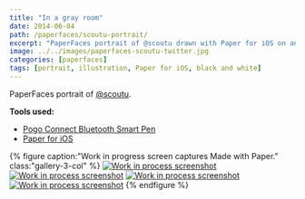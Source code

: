 ```yaml
---
title: "In a gray room"
date: 2014-06-04
path: /paperfaces/scoutu-portrait/
excerpt: "PaperFaces portrait of @scoutu drawn with Paper for iOS on an iPad."
image: ../../images/paperfaces-scoutu-twitter.jpg
categories: [paperfaces]
tags: [portrait, illustration, Paper for iOS, black and white]
---
```


PaperFaces portrait of [@scoutu](https://twitter.com/scoutu).

**Tools used:**

- [Pogo Connect Bluetooth Smart Pen](https://www.amazon.com/gp/product/B009K448L4/ref=as_li_ss_tl?ie=UTF8&camp=1789&creative=390957&creativeASIN=B009K448L4&linkCode=as2&tag=mademist-20)
- [Paper for iOS](https://paper.bywetransfer.com/)

{% figure caption:"Work in progress screen captures Made with Paper." class:"gallery-3-col" %}
[![Work in process screenshot](../../images/paperfaces-scoutu-process-1-600.jpg)](../../images/paperfaces-scoutu-process-1-lg.jpg) [![Work in process screenshot](../../images/paperfaces-scoutu-process-2-600.jpg)](../../images/paperfaces-scoutu-process-2-lg.jpg) [![Work in process screenshot](../../images/paperfaces-scoutu-process-3-600.jpg)](../../images/paperfaces-scoutu-process-3-lg.jpg) [![Work in process screenshot](../../images/paperfaces-scoutu-process-4-600.jpg)](../../images/paperfaces-scoutu-process-4-lg.jpg)
{% endfigure %}
